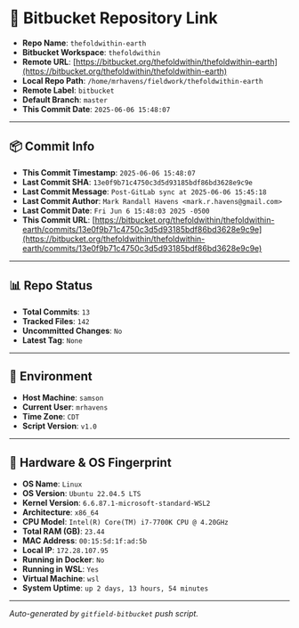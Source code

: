 # 🔗 Bitbucket Repository Link

- **Repo Name**: `thefoldwithin-earth`
- **Bitbucket Workspace**: `thefoldwithin`
- **Remote URL**: [https://bitbucket.org/thefoldwithin/thefoldwithin-earth](https://bitbucket.org/thefoldwithin/thefoldwithin-earth)
- **Local Repo Path**: `/home/mrhavens/fieldwork/thefoldwithin-earth`
- **Remote Label**: `bitbucket`
- **Default Branch**: `master`
- **This Commit Date**: `2025-06-06 15:48:07`

---

## 📦 Commit Info

- **This Commit Timestamp**: `2025-06-06 15:48:07`
- **Last Commit SHA**: `13e0f9b71c4750c3d5d93185bdf86bd3628e9c9e`
- **Last Commit Message**: `Post-GitLab sync at 2025-06-06 15:45:18`
- **Last Commit Author**: `Mark Randall Havens <mark.r.havens@gmail.com>`
- **Last Commit Date**: `Fri Jun 6 15:48:03 2025 -0500`
- **This Commit URL**: [https://bitbucket.org/thefoldwithin/thefoldwithin-earth/commits/13e0f9b71c4750c3d5d93185bdf86bd3628e9c9e](https://bitbucket.org/thefoldwithin/thefoldwithin-earth/commits/13e0f9b71c4750c3d5d93185bdf86bd3628e9c9e)

---

## 📊 Repo Status

- **Total Commits**: `13`
- **Tracked Files**: `142`
- **Uncommitted Changes**: `No`
- **Latest Tag**: `None`

---

## 🧭 Environment

- **Host Machine**: `samson`
- **Current User**: `mrhavens`
- **Time Zone**: `CDT`
- **Script Version**: `v1.0`

---

## 🧬 Hardware & OS Fingerprint

- **OS Name**: `Linux`
- **OS Version**: `Ubuntu 22.04.5 LTS`
- **Kernel Version**: `6.6.87.1-microsoft-standard-WSL2`
- **Architecture**: `x86_64`
- **CPU Model**: `Intel(R) Core(TM) i7-7700K CPU @ 4.20GHz`
- **Total RAM (GB)**: `23.44`
- **MAC Address**: `00:15:5d:1f:ad:5b`
- **Local IP**: `172.28.107.95`
- **Running in Docker**: `No`
- **Running in WSL**: `Yes`
- **Virtual Machine**: `wsl`
- **System Uptime**: `up 2 days, 13 hours, 54 minutes`

---

_Auto-generated by `gitfield-bitbucket` push script._
